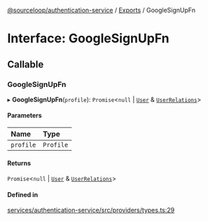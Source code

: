 [@sourceloop/authentication-service](../README.md) / [Exports](../modules.md) / GoogleSignUpFn

# Interface: GoogleSignUpFn

## Callable

### GoogleSignUpFn

▸ **GoogleSignUpFn**(`profile`): `Promise`<``null`` \| [`User`](../classes/User.md) & [`UserRelations`](UserRelations.md)\>

#### Parameters

| Name | Type |
| :------ | :------ |
| `profile` | `Profile` |

#### Returns

`Promise`<``null`` \| [`User`](../classes/User.md) & [`UserRelations`](UserRelations.md)\>

#### Defined in

[services/authentication-service/src/providers/types.ts:29](https://github.com/sourcefuse/loopback4-microservice-catalog/blob/6c16af104/services/authentication-service/src/providers/types.ts#L29)
